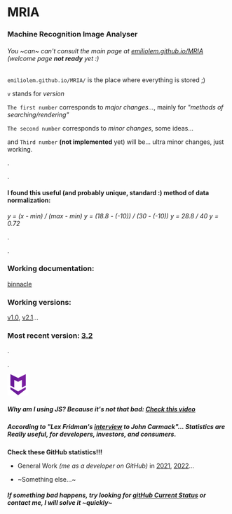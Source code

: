 # MRIA
### Machine Recognition Image Analyser
###### You ~can~ _can't_ consult the main page at [emiliolem.github.io/MRIA](https://emiliolem.github.io/MRIA/) (welcome page **not ready** yet :)

`emiliolem.github.io/MRIA/` is the place where everything is stored ;)

`v` stands for _version_

`The first number` corresponds to _major changes..._, mainly for _"methods of searching/rendering"_

`The second number` corresponds to _minor changes_, some ideas...

and `Third number` **(not implemented** yet) will be... ultra minor changes, just working.

.

.

#### I found this useful (and probably unique, standard :) method of **data normalization**:

_y = (x - min) / (max - min)_
_y = (18.8 - (-10)) / (30 - (-10))_
_y = 28.8 / 40_
_y = 0.72_

.

.

### Working documentation:

[binnacle](https://emiliolem.github.io/MRIA/bitacora.txt)

### Working versions:

[v1.0](https://emiliolem.github.io/MRIA/v1.0),
[v2.1](https://emiliolem.github.io/MRIA/v2.1)... 


### Most recent version: [3.2](https://emiliolem.github.io/MRIA/v3.2)
.

.

![](https://github.com/adam-p/markdown-here/raw/master/src/common/images/icon48.png)

##### Why am I using JS? Because it's not that bad: [Check this video](https://www.youtube.com/watch?v=rczu8kc8JZA)
##### According to _"Lex Fridman's [interview](https://www.youtube.com/watch?v=xzPuGf89vpI) to John Carmack"_... Statistics are Really useful, for developers, investors, and consumers. 

**Check these GitHub statistics!!!** 

- General Work _(me as a developer on GitHub)_ in 
[2021](https://skyline.github.com/EmilioLem/2021), 
[2022](https://skyline.github.com/EmilioLem/2022)...

- ~Something else...~

##### If something bad happens, try looking for [gitHub Current Status](https://www.githubstatus.com/) or **contact me**, _I will solve it ~quickly~_
